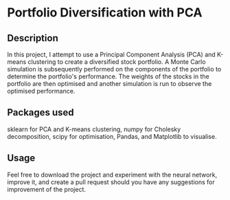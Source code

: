 # Portfolio Diversification with PCA

## Description
In this project, I attempt to use a Principal Component Analysis (PCA) and K-means clustering to create a diversified stock portfolio. A Monte Carlo simulation is subsequently performed on the components of the portfolio to determine the portfolio's performance. The weights of the stocks in the portfolio are then optimised and another simulation is run to observe the optimised performance.

## Packages used
sklearn for PCA and K-means clustering, numpy for Cholesky decomposition, scipy for optimisation, Pandas, and Matplotlib to visualise.

## Usage
Feel free to download the project and experiment with the neural network, improve it, and create a pull request should you have any suggestions for improvement of the project.